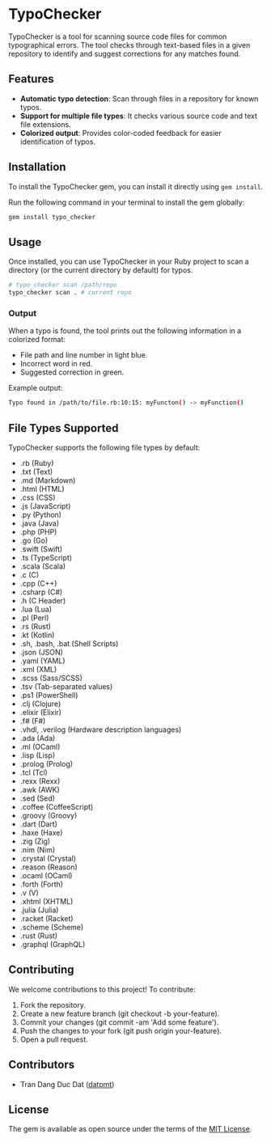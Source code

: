# TypoChecker

TypoChecker is a tool for scanning source code files for common typographical errors. The tool checks through text-based files in a given repository to identify and suggest corrections for any matches found.

## Features

- **Automatic typo detection**: Scan through files in a repository for known typos.
- **Support for multiple file types**: It checks various source code and text file extensions.
- **Colorized output**: Provides color-coded feedback for easier identification of typos.

## Installation

To install the TypoChecker gem, you can install it directly using `gem install`.

Run the following command in your terminal to install the gem globally:

```bash
gem install typo_checker
```

## Usage

Once installed, you can use TypoChecker in your Ruby project to scan a directory (or the current directory by default) for typos.

```bash
# typo_checker scan /path/repo
typo_checker scan . # current repo
```

### Output
When a typo is found, the tool prints out the following information in a colorized format:

- File path and line number in light blue.
- Incorrect word in red.
- Suggested correction in green.

Example output:

```bash
Typo found in /path/to/file.rb:10:15: myFuncton() -> myFunction()
```

## File Types Supported

TypoChecker supports the following file types by default:
- .rb (Ruby)
- .txt (Text)
- .md (Markdown)
- .html (HTML)
- .css (CSS)
- .js (JavaScript)
- .py (Python)
- .java (Java)
- .php (PHP)
- .go (Go)
- .swift (Swift)
- .ts (TypeScript)
- .scala (Scala)
- .c (C)
- .cpp (C++)
- .csharp (C#)
- .h (C Header)
- .lua (Lua)
- .pl (Perl)
- .rs (Rust)
- .kt (Kotlin)
- .sh, .bash, .bat (Shell Scripts)
- .json (JSON)
- .yaml (YAML)
- .xml (XML)
- .scss (Sass/SCSS)
- .tsv (Tab-separated values)
- .ps1 (PowerShell)
- .clj (Clojure)
- .elixir (Elixir)
- .f# (F#)
- .vhdl, .verilog (Hardware description languages)
- .ada (Ada)
- .ml (OCaml)
- .lisp (Lisp)
- .prolog (Prolog)
- .tcl (Tcl)
- .rexx (Rexx)
- .awk (AWK)
- .sed (Sed)
- .coffee (CoffeeScript)
- .groovy (Groovy)
- .dart (Dart)
- .haxe (Haxe)
- .zig (Zig)
- .nim (Nim)
- .crystal (Crystal)
- .reason (Reason)
- .ocaml (OCaml)
- .forth (Forth)
- .v (V)
- .xhtml (XHTML)
- .julia (Julia)
- .racket (Racket)
- .scheme (Scheme)
- .rust (Rust)
- .graphql (GraphQL)

## Contributing

We welcome contributions to this project! To contribute:

1. Fork the repository.
2. Create a new feature branch (git checkout -b your-feature).
3. Commit your changes (git commit -am 'Add some feature').
4. Push the changes to your fork (git push origin your-feature).
5. Open a pull request.

## Contributors

- Tran Dang Duc Dat ([datpmt](https://github.com/datpmt))

## License
The gem is available as open source under the terms of the [MIT License](LICENSE).